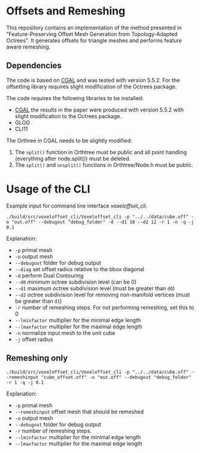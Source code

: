 # Offsets and Remeshing

This repository contains an implementation of the method presented in "Feature-Preserving Offset Mesh Generation from Topology-Adapted Octrees".
It generates offsets for triangle meshes and performs feature aware remeshing.

## Dependencies

The code is based on [CGAL](https://www.cgal.org/) and was tested with version 5.5.2. For the offsetting library requires slight modification of the Octrees package.

The code requires the following libraries to be installed:

- [CGAL](https://www.cgal.org/) the results in the paper were produced with version 5.5.2 with slight modification to the Octrees package.
- GLOG
- CLI11

The Orthree in CGAL needs to be slightly modified:

1. The `split()` function in Orthtree must be public and all point handling (everything after node.split()) must be deleted.
2. The `split()` and `unsplit()` functions in Orthtree/Node.h must be public.

# Usage of the CLI

Example input for command line interface _voxeloffset_cli_.

```
./build/src/voxeloffset_cli/Voxeloffset_cli -p "../../data/cube.off" -o "out.off" --debugout "debug_folder" -d --d1 10 --d2 12 -r 1 -n -q -j 0.1
```

Explanation:

- `-p` primal mesh
- `-o` output mesh
- `--debugout` folder for debug output
- `--diag` set offset radius relative to the bbox diagonal
- `-d` perform Dual Contouring
- `--d0` minimum octree subdivision level (can be 0)
- `--d1` maximum octree subdivision level (must be greater than `d0`)
- `--d2` octree subdivision level for removing non-manifold vertices (must be greater than `d1`)
- `-r` number of remeshing steps. For not performing remeshing, set this to 0
- `--lminfactor` multiplier for the minimal edge length
- `--lmaxfactor` multiplier for the maximal edge length
- `-n` normalize input mesh to the unit cube
- `-j` offset radius

## Remeshing only

```
./build/src/voxeloffset_cli/Voxeloffset_cli -p "../../data/cube.off" --remeshinput "cube_offset.off" -o "out.off" --debugout "debug_folder" -r 1 -q -j 0.1
```

Explanation:

- `-p` primal mesh
- `--remeshinput` offset mesh that should be remeshed
- `-o` output mesh
- `--debugout` folder for debug output
- `-r` number of remeshing steps.
- `--lminfactor` multiplier for the minimal edge length
- `--lmaxfactor` multiplier for the maximal edge length
